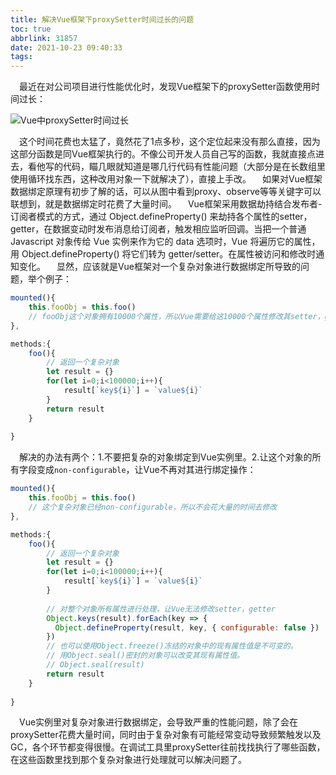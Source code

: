 ```yaml
---
title: 解决Vue框架下proxySetter时间过长的问题
toc: true
abbrlink: 31857
date: 2021-10-23 09:40:33
tags:
---
```


&emsp;最近在对公司项目进行性能优化时，发现Vue框架下的proxySetter函数使用时间过长：

![Vue中proxySetter时间过长](/blog/blog_images/未分类/Vue中proxySetter时间过长问题.webp)

&emsp;这个时间花费也太猛了，竟然花了1点多秒，这个定位起来没有那么直接，因为这部分函数是同Vue框架执行的。不像公司开发人员自己写的函数，我就直接点进去，看他写的代码，瞄几眼就知道是哪几行代码有性能问题（大部分是在长数组里使用循环找东西，这种改用对象一下就解决了），直接上手改。
&emsp;如果对Vue框架数据绑定原理有初步了解的话，可以从图中看到proxy、observe等等关键字可以联想到，就是数据绑定时花费了大量时间。
&emsp;Vue框架采用数据劫持结合发布者-订阅者模式的方式，通过 Object.defineProperty() 来劫持各个属性的setter，getter，在数据变动时发布消息给订阅者，触发相应监听回调。当把一个普通 Javascript 对象传给 Vue 实例来作为它的 data 选项时，Vue 将遍历它的属性，用 Object.defineProperty() 将它们转为 getter/setter。在属性被访问和修改时通知变化。
&emsp;显然，应该就是Vue框架对一个复杂对象进行数据绑定所导致的问题，举个例子：
```js
mounted(){
    this.fooObj = this.foo()
    // fooObj这个对象拥有10000个属性，所以Vue需要给这10000个属性修改其setter，getter
},

methods:{
    foo(){
        // 返回一个复杂对象
        let result = {}
        for(let i=0;i<100000;i++){
            result[`key${i}`] = `value${i}`
        }
        return result
    }
    
}

```

&emsp;解决的办法有两个：1.不要把复杂的对象绑定到Vue实例里。2.让这个对象的所有字段变成`non-configurable`，让Vue不再对其进行绑定操作：
```js
mounted(){
    this.fooObj = this.foo()
    // 这个复杂对象已经non-configurable，所以不会花大量的时间去修改
},

methods:{
    foo(){
        // 返回一个复杂对象
        let result = {}
        for(let i=0;i<100000;i++){
            result[`key${i}`] = `value${i}`
        }
        
        // 对整个对象所有属性进行处理，让Vue无法修改setter，getter
        Object.keys(result).forEach(key => {
          Object.defineProperty(result, key, { configurable: false })
        })
        // 也可以使用Object.freeze()冻结的对象中的现有属性值是不可变的。
        // 用Object.seal()密封的对象可以改变其现有属性值。
        // Object.seal(result)
        return result
    }
    
}
```

&emsp;Vue实例里对复杂对象进行数据绑定，会导致严重的性能问题，除了会在proxySetter花费大量时间，同时由于复杂对象有可能经常变动导致频繁触发以及GC，各个环节都变得很慢。在调试工具里proxySetter往前找找执行了哪些函数，在这些函数里找到那个复杂对象进行处理就可以解决问题了。